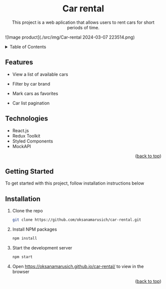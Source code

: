 <a name="readme-top"></a>

  <h1 align="center">Car rental</h1>

  <p align="center">
    This project is a web aplication that allows users to rent cars for short periods of time.</p>
   
![Image product](./src/img/Car-rental 2024-03-07 223514.png)

<!-- TABLE OF CONTENTS -->
<details>
  <summary>Table of Contents</summary>
  <ul>
    <li><a href="#features">Features</a></li>
    <li><a href="#technologies">Technologies</a></li>
    <li><a href="#getting-started">Getting Started</a></li>
    <li><a href="#installation">Installation</a></li>
                                                        
  </ul>
  </details>

<!-- ABOUT THE PROJECT -->

## Features

<ul>
  <li>
    <p>View a list of available cars</p>
  </li>
  <li>
    <p>Filter by car brand</p>
  </li>
  <li>
    <p>Mark cars as favorites</p>
  </li>
  <li>
    <p>Car list pagination</p>
  </li>
</ul>

## Technologies

<ul>
  <li>React.js</li>
  <li>Redux Toolkit</li>
  <li>Styled Components</li>
  <li>MockAPI</li>
</ul>

<p align="right">(<a href="#readme-top">back to top</a>)</p>

<!-- GETTING STARTED -->

## Getting Started

To get started with this project, follow installation instructions below

## Installation

1. Clone the repo
   ```sh
   git clone https://github.com/oksanamarusich/car-rental.git
   ```
2. Install NPM packages
   ```sh
   npm install
   ```
3. Start the development server
   ```sh
   npm start
   ```
4. Open https://oksanamarusich.github.io/car-rental/ to view in the browser

<p align="right">(<a href="#readme-top">back to top</a>)</p>
